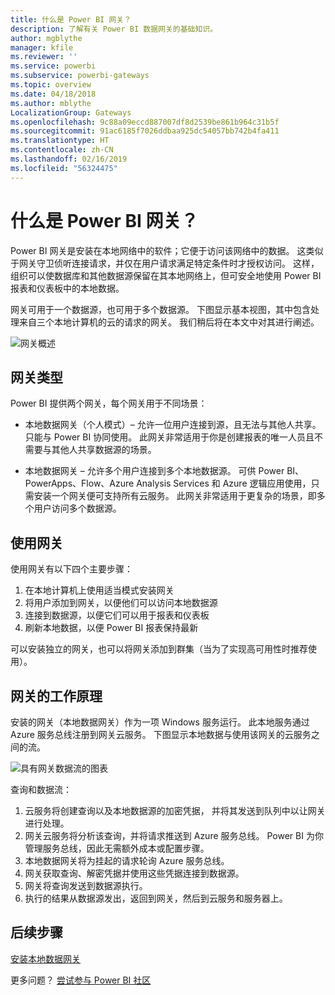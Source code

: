 ```yaml
---
title: 什么是 Power BI 网关？
description: 了解有关 Power BI 数据网关的基础知识。
author: mgblythe
manager: kfile
ms.reviewer: ''
ms.service: powerbi
ms.subservice: powerbi-gateways
ms.topic: overview
ms.date: 04/18/2018
ms.author: mblythe
LocalizationGroup: Gateways
ms.openlocfilehash: 9c88a09eccd887007df8d2539be861b964c31b5f
ms.sourcegitcommit: 91ac6185f7026ddbaa925dc54057bb742b4fa411
ms.translationtype: HT
ms.contentlocale: zh-CN
ms.lasthandoff: 02/16/2019
ms.locfileid: "56324475"
---
```

# <a name="what-are-power-bi-gateways"></a>什么是 Power BI 网关？

Power BI 网关是安装在本地网络中的软件；它便于访问该网络中的数据。 这类似于网关守卫侦听连接请求，并仅在用户请求满足特定条件时才授权访问。 这样，组织可以使数据库和其他数据源保留在其本地网络上，但可安全地使用 Power BI 报表和仪表板中的本地数据。

网关可用于一个数据源，也可用于多个数据源。 下图显示基本视图，其中包含处理来自三个本地计算机的云的请求的网关。 我们稍后将在本文中对其进行阐述。

![网关概述](media/service-gateway-getting-started/gateway-overview.png)

## <a name="types-of-gateways"></a>网关类型

Power BI 提供两个网关，每个网关用于不同场景：

* 本地数据网关（个人模式）– 允许一位用户连接到源，且无法与其他人共享。 只能与 Power BI 协同使用。 此网关非常适用于你是创建报表的唯一人员且不需要与其他人共享数据源的场景。

* 本地数据网关 – 允许多个用户连接到多个本地数据源。 可供 Power BI、PowerApps、Flow、Azure Analysis Services 和 Azure 逻辑应用使用，只需安装一个网关便可支持所有云服务。 此网关非常适用于更复杂的场景，即多个用户访问多个数据源。 

## <a name="using-a-gateway"></a>使用网关

使用网关有以下四个主要步骤：

1. 在本地计算机上使用适当模式安装网关
2. 将用户添加到网关，以便他们可以访问本地数据源
3. 连接到数据源，以便它们可以用于报表和仪表板
4. 刷新本地数据，以便 Power BI 报表保持最新

可以安装独立的网关，也可以将网关添加到群集（当为了实现高可用性时推荐使用）。

## <a name="how-gateways-work"></a>网关的工作原理

安装的网关（本地数据网关）作为一项 Windows 服务运行。 此本地服务通过 Azure 服务总线注册到网关云服务。 下图显示本地数据与使用该网关的云服务之间的流。

![具有网关数据流的图表](media/service-gateway-getting-started/gateway-how-it-works.png)

查询和数据流：

1. 云服务将创建查询以及本地数据源的加密凭据， 并将其发送到队列中以让网关进行处理。
2. 网关云服务将分析该查询，并将请求推送到 Azure 服务总线。 Power BI 为你管理服务总线，因此无需额外成本或配置步骤。
3. 本地数据网关将为挂起的请求轮询 Azure 服务总线。
4. 网关获取查询、解密凭据并使用这些凭据连接到数据源。
5. 网关将查询发送到数据源执行。
6. 执行的结果从数据源发出，返回到网关，然后到云服务和服务器上。

## <a name="next-steps"></a>后续步骤
[安装本地数据网关](service-gateway-install.md)

更多问题？ [尝试参与 Power BI 社区](http://community.powerbi.com/)

